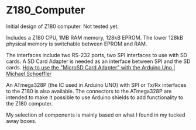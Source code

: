 # Z180_Computer
Initial design of Z180 computer. Not tested yet.

Includes a Z180 CPU, 1MB RAM memory, 128kB EPROM. The lower 128kB physical memory
is switchable between EPROM and RAM.

The interfaces include two RS-232 ports, two SPI interfaces to use with SD cards.
A SD Card Adapter is needed as an interface between SPI and the SD cards.
[How to use the &quot;MicroSD Card Adapter&quot; with the Arduino Uno | Michael Schoeffler](https://mschoeffler.com/2017/02/22/how-to-use-the-microsd-card-adapter-with-the-arduino-uno/)

An ATmega328P (the IC used in Arduino UNO) with SPI or Tx/Rx interfaces to the Z180 is also available.
The connectors to the ATmega328P are intended to make it possible to use Arduino shields to add
functionality to the Z180 computer.

My selection of components is mainly based on what I found in my tucked away boxes.
